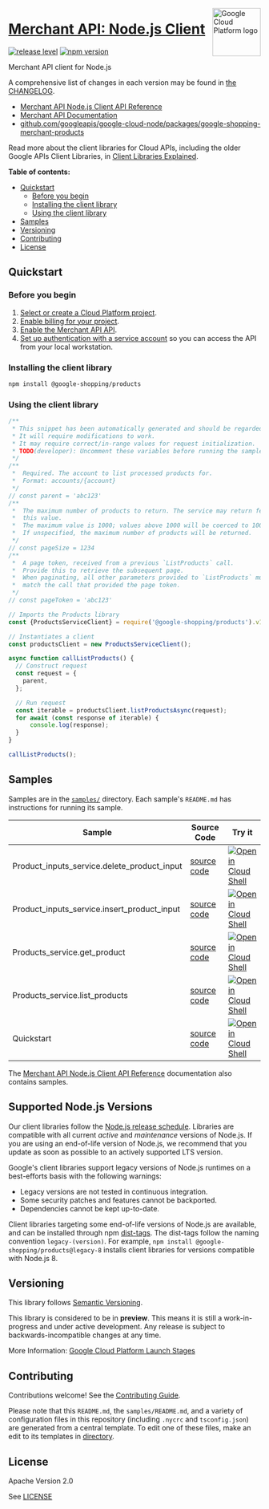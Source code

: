 [//]: # "This README.md file is auto-generated, all changes to this file will be lost."
[//]: # "To regenerate it, use `python -m synthtool`."
<img src="https://avatars2.githubusercontent.com/u/2810941?v=3&s=96" alt="Google Cloud Platform logo" title="Google Cloud Platform" align="right" height="96" width="96"/>

# [Merchant API: Node.js Client](https://github.com/googleapis/google-cloud-node/tree/main/packages/google-shopping-merchant-products)

[![release level](https://img.shields.io/badge/release%20level-preview-yellow.svg?style=flat)](https://cloud.google.com/terms/launch-stages)
[![npm version](https://img.shields.io/npm/v/@google-shopping/products.svg)](https://www.npmjs.org/package/@google-shopping/products)




Merchant API client for Node.js


A comprehensive list of changes in each version may be found in
[the CHANGELOG](https://github.com/googleapis/google-cloud-node/tree/main/packages/google-shopping-merchant-products/CHANGELOG.md).

* [Merchant API Node.js Client API Reference][client-docs]
* [Merchant API Documentation][product-docs]
* [github.com/googleapis/google-cloud-node/packages/google-shopping-merchant-products](https://github.com/googleapis/google-cloud-node/tree/main/packages/google-shopping-merchant-products)

Read more about the client libraries for Cloud APIs, including the older
Google APIs Client Libraries, in [Client Libraries Explained][explained].

[explained]: https://cloud.google.com/apis/docs/client-libraries-explained

**Table of contents:**


* [Quickstart](#quickstart)
  * [Before you begin](#before-you-begin)
  * [Installing the client library](#installing-the-client-library)
  * [Using the client library](#using-the-client-library)
* [Samples](#samples)
* [Versioning](#versioning)
* [Contributing](#contributing)
* [License](#license)

## Quickstart

### Before you begin

1.  [Select or create a Cloud Platform project][projects].
1.  [Enable billing for your project][billing].
1.  [Enable the Merchant API API][enable_api].
1.  [Set up authentication with a service account][auth] so you can access the
    API from your local workstation.

### Installing the client library

```bash
npm install @google-shopping/products
```


### Using the client library

```javascript
/**
 * This snippet has been automatically generated and should be regarded as a code template only.
 * It will require modifications to work.
 * It may require correct/in-range values for request initialization.
 * TODO(developer): Uncomment these variables before running the sample.
 */
/**
 *  Required. The account to list processed products for.
 *  Format: accounts/{account}
 */
// const parent = 'abc123'
/**
 *  The maximum number of products to return. The service may return fewer than
 *  this value.
 *  The maximum value is 1000; values above 1000 will be coerced to 1000.
 *  If unspecified, the maximum number of products will be returned.
 */
// const pageSize = 1234
/**
 *  A page token, received from a previous `ListProducts` call.
 *  Provide this to retrieve the subsequent page.
 *  When paginating, all other parameters provided to `ListProducts` must
 *  match the call that provided the page token.
 */
// const pageToken = 'abc123'

// Imports the Products library
const {ProductsServiceClient} = require('@google-shopping/products').v1beta;

// Instantiates a client
const productsClient = new ProductsServiceClient();

async function callListProducts() {
  // Construct request
  const request = {
    parent,
  };

  // Run request
  const iterable = productsClient.listProductsAsync(request);
  for await (const response of iterable) {
      console.log(response);
  }
}

callListProducts();

```



## Samples

Samples are in the [`samples/`](https://github.com/googleapis/google-cloud-node/tree/main/packages/google-shopping-merchant-products/samples) directory. Each sample's `README.md` has instructions for running its sample.

| Sample                      | Source Code                       | Try it |
| --------------------------- | --------------------------------- | ------ |
| Product_inputs_service.delete_product_input | [source code](https://github.com/googleapis/google-cloud-node/blob/main/packages/google-shopping-merchant-products/samples/generated/v1beta/product_inputs_service.delete_product_input.js) | [![Open in Cloud Shell][shell_img]](https://console.cloud.google.com/cloudshell/open?git_repo=https://github.com/googleapis/google-cloud-node&page=editor&open_in_editor=packages/google-shopping-merchant-products/samples/generated/v1beta/product_inputs_service.delete_product_input.js,packages/google-shopping-merchant-products/samples/README.md) |
| Product_inputs_service.insert_product_input | [source code](https://github.com/googleapis/google-cloud-node/blob/main/packages/google-shopping-merchant-products/samples/generated/v1beta/product_inputs_service.insert_product_input.js) | [![Open in Cloud Shell][shell_img]](https://console.cloud.google.com/cloudshell/open?git_repo=https://github.com/googleapis/google-cloud-node&page=editor&open_in_editor=packages/google-shopping-merchant-products/samples/generated/v1beta/product_inputs_service.insert_product_input.js,packages/google-shopping-merchant-products/samples/README.md) |
| Products_service.get_product | [source code](https://github.com/googleapis/google-cloud-node/blob/main/packages/google-shopping-merchant-products/samples/generated/v1beta/products_service.get_product.js) | [![Open in Cloud Shell][shell_img]](https://console.cloud.google.com/cloudshell/open?git_repo=https://github.com/googleapis/google-cloud-node&page=editor&open_in_editor=packages/google-shopping-merchant-products/samples/generated/v1beta/products_service.get_product.js,packages/google-shopping-merchant-products/samples/README.md) |
| Products_service.list_products | [source code](https://github.com/googleapis/google-cloud-node/blob/main/packages/google-shopping-merchant-products/samples/generated/v1beta/products_service.list_products.js) | [![Open in Cloud Shell][shell_img]](https://console.cloud.google.com/cloudshell/open?git_repo=https://github.com/googleapis/google-cloud-node&page=editor&open_in_editor=packages/google-shopping-merchant-products/samples/generated/v1beta/products_service.list_products.js,packages/google-shopping-merchant-products/samples/README.md) |
| Quickstart | [source code](https://github.com/googleapis/google-cloud-node/blob/main/packages/google-shopping-merchant-products/samples/quickstart.js) | [![Open in Cloud Shell][shell_img]](https://console.cloud.google.com/cloudshell/open?git_repo=https://github.com/googleapis/google-cloud-node&page=editor&open_in_editor=packages/google-shopping-merchant-products/samples/quickstart.js,packages/google-shopping-merchant-products/samples/README.md) |



The [Merchant API Node.js Client API Reference][client-docs] documentation
also contains samples.

## Supported Node.js Versions

Our client libraries follow the [Node.js release schedule](https://github.com/nodejs/release#release-schedule).
Libraries are compatible with all current _active_ and _maintenance_ versions of
Node.js.
If you are using an end-of-life version of Node.js, we recommend that you update
as soon as possible to an actively supported LTS version.

Google's client libraries support legacy versions of Node.js runtimes on a
best-efforts basis with the following warnings:

* Legacy versions are not tested in continuous integration.
* Some security patches and features cannot be backported.
* Dependencies cannot be kept up-to-date.

Client libraries targeting some end-of-life versions of Node.js are available, and
can be installed through npm [dist-tags](https://docs.npmjs.com/cli/dist-tag).
The dist-tags follow the naming convention `legacy-(version)`.
For example, `npm install @google-shopping/products@legacy-8` installs client libraries
for versions compatible with Node.js 8.

## Versioning

This library follows [Semantic Versioning](http://semver.org/).







This library is considered to be in **preview**. This means it is still a
work-in-progress and under active development. Any release is subject to
backwards-incompatible changes at any time.


More Information: [Google Cloud Platform Launch Stages][launch_stages]

[launch_stages]: https://cloud.google.com/terms/launch-stages

## Contributing

Contributions welcome! See the [Contributing Guide](https://github.com/googleapis/google-cloud-node/blob/main/CONTRIBUTING.md).

Please note that this `README.md`, the `samples/README.md`,
and a variety of configuration files in this repository (including `.nycrc` and `tsconfig.json`)
are generated from a central template. To edit one of these files, make an edit
to its templates in
[directory](https://github.com/googleapis/synthtool).

## License

Apache Version 2.0

See [LICENSE](https://github.com/googleapis/google-cloud-node/blob/main/LICENSE)

[client-docs]: https://cloud.google.com/nodejs/docs/reference/merchantapi/latest
[product-docs]: https://developers.google.com/merchant/api
[shell_img]: https://gstatic.com/cloudssh/images/open-btn.png
[projects]: https://console.cloud.google.com/project
[billing]: https://support.google.com/cloud/answer/6293499#enable-billing
[enable_api]: https://console.cloud.google.com/flows/enableapi?apiid=merchantapi.googleapis.com
[auth]: https://cloud.google.com/docs/authentication/getting-started
